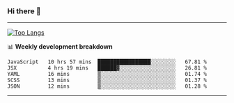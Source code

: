 ### Hi there 👋

-------
[![Top Langs](https://github-readme-stats.vercel.app/api/top-langs/?username=ashish-r)](https://github.com/anuraghazra/github-readme-stats)

📊 **Weekly development breakdown**
<!--START_SECTION:waka-->
```text
JavaScript   10 hrs 57 mins  █████████████████░░░░░░░░   67.81 % 
JSX          4 hrs 19 mins   ██████▓░░░░░░░░░░░░░░░░░░   26.81 % 
YAML         16 mins         ▒░░░░░░░░░░░░░░░░░░░░░░░░   01.74 % 
SCSS         13 mins         ▒░░░░░░░░░░░░░░░░░░░░░░░░   01.37 % 
JSON         12 mins         ▒░░░░░░░░░░░░░░░░░░░░░░░░   01.28 % 
```
<!--END_SECTION:waka-->
-------

<!--
**ashish-r/ashish-r** is a ✨ _special_ ✨ repository because its `README.md` (this file) appears on your GitHub profile.

Here are some ideas to get you started:

- 🔭 I’m currently working on ...
- 🌱 I’m currently learning ...
- 👯 I’m looking to collaborate on ...
- 🤔 I’m looking for help with ...
- 💬 Ask me about ...
- 📫 How to reach me: ...
- 😄 Pronouns: ...
- ⚡ Fun fact: ...
-->
